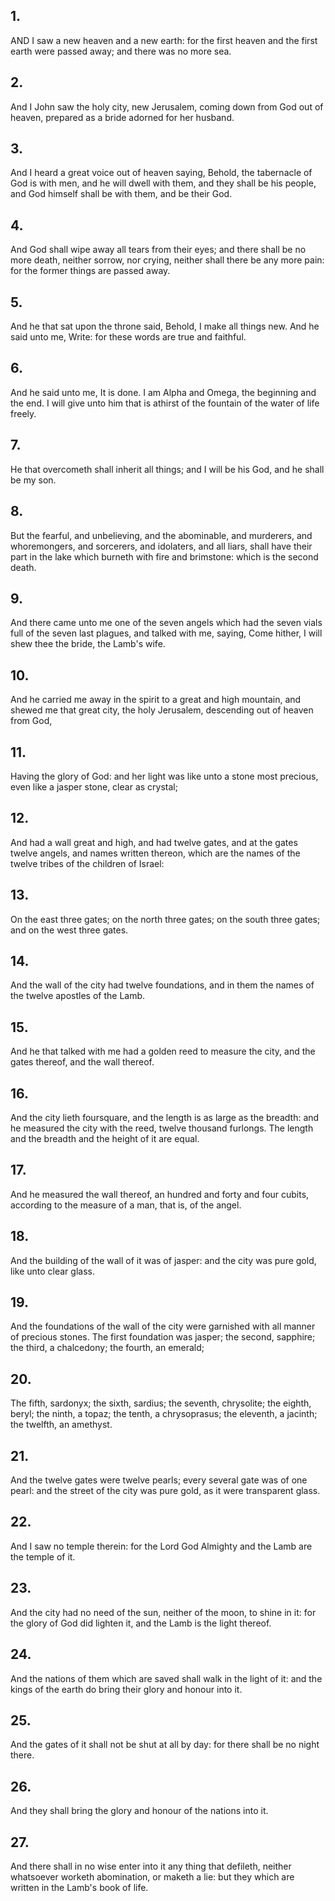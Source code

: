 ## 1.
AND I saw a new heaven and a new earth: for the first heaven and the first earth were passed away; and there was no more sea.
## 2.
And I John saw the holy city, new Jerusalem, coming down from God out of heaven, prepared as a bride adorned for her husband.
## 3.
And I heard a great voice out of heaven saying, Behold, the tabernacle of God is with men, and he will dwell with them, and they shall be his people, and God himself shall be with them, and be their God.
## 4.
And God shall wipe away all tears from their eyes; and there shall be no more death, neither sorrow, nor crying, neither shall there be any more pain: for the former things are passed away.
## 5.
And he that sat upon the throne said, Behold, I make all things new. And he said unto me, Write: for these words are true and faithful.
## 6.
And he said unto me, It is done. I am Alpha and Omega, the beginning and the end. I will give unto him that is athirst of the fountain of the water of life freely.
## 7.
He that overcometh shall inherit all things; and I will be his God, and he shall be my son.
## 8.
But the fearful, and unbelieving, and the abominable, and murderers, and whoremongers, and sorcerers, and idolaters, and all liars, shall have their part in the lake which burneth with fire and brimstone: which is the second death.
## 9.
And there came unto me one of the seven angels which had the seven vials full of the seven last plagues, and talked with me, saying, Come hither, I will shew thee the bride, the Lamb's wife.
## 10.
And he carried me away in the spirit to a great and high mountain, and shewed me that great city, the holy Jerusalem, descending out of heaven from God,
## 11.
Having the glory of God: and her light was like unto a stone most precious, even like a jasper stone, clear as crystal;
## 12.
And had a wall great and high, and had twelve gates, and at the gates twelve angels, and names written thereon, which are the names of the twelve tribes of the children of Israel:
## 13.
On the east three gates; on the north three gates; on the south three gates; and on the west three gates.
## 14.
And the wall of the city had twelve foundations, and in them the names of the twelve apostles of the Lamb.
## 15.
And he that talked with me had a golden reed to measure the city, and the gates thereof, and the wall thereof.
## 16.
And the city lieth foursquare, and the length is as large as the breadth: and he measured the city with the reed, twelve thousand furlongs. The length and the breadth and the height of it are equal.
## 17.
And he measured the wall thereof, an hundred and forty and four cubits, according to the measure of a man, that is, of the angel.
## 18.
And the building of the wall of it was of jasper: and the city was pure gold, like unto clear glass.
## 19.
And the foundations of the wall of the city were garnished with all manner of precious stones. The first foundation was jasper; the second, sapphire; the third, a chalcedony; the fourth, an emerald;
## 20.
The fifth, sardonyx; the sixth, sardius; the seventh, chrysolite; the eighth, beryl; the ninth, a topaz; the tenth, a chrysoprasus; the eleventh, a jacinth; the twelfth, an amethyst.
## 21.
And the twelve gates were twelve pearls; every several gate was of one pearl: and the street of the city was pure gold, as it were transparent glass.
## 22.
And I saw no temple therein: for the Lord God Almighty and the Lamb are the temple of it.
## 23.
And the city had no need of the sun, neither of the moon, to shine in it: for the glory of God did lighten it, and the Lamb is the light thereof.
## 24.
And the nations of them which are saved shall walk in the light of it: and the kings of the earth do bring their glory and honour into it.
## 25.
And the gates of it shall not be shut at all by day: for there shall be no night there.
## 26.
And they shall bring the glory and honour of the nations into it.
## 27.
And there shall in no wise enter into it any thing that defileth, neither whatsoever worketh abomination, or maketh a lie: but they which are written in the Lamb's book of life.
